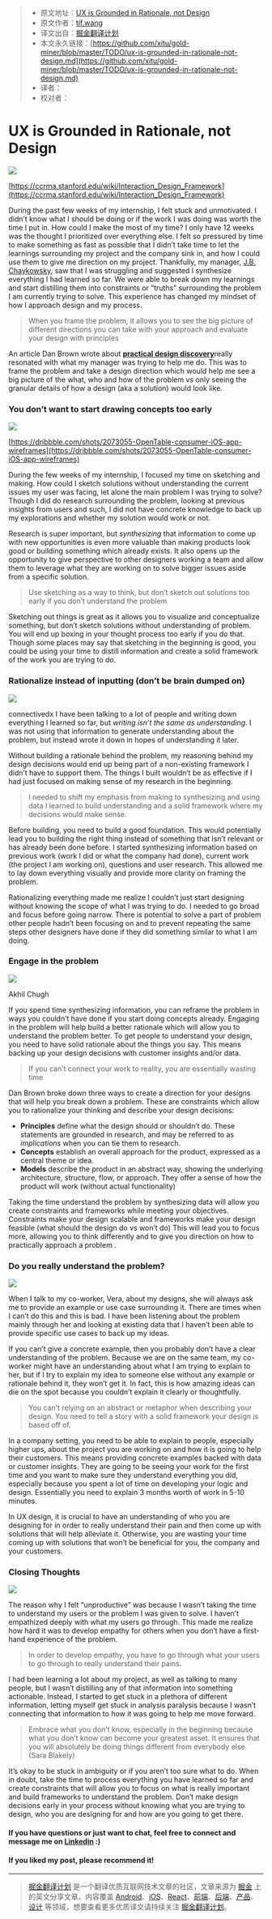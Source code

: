 
> * 原文地址：[UX is Grounded in Rationale, not Design](https://uxplanet.org/ux-is-grounded-in-rationale-not-design-49e8f77b8f58)
> * 原文作者：[tif.wang](https://uxplanet.org/@twazzle)
> * 译文出自：[掘金翻译计划](https://github.com/xitu/gold-miner)
> * 本文永久链接：[https://github.com/xitu/gold-miner/blob/master/TODO/ux-is-grounded-in-rationale-not-design.md](https://github.com/xitu/gold-miner/blob/master/TODO/ux-is-grounded-in-rationale-not-design.md)
> * 译者：
> * 校对者：

# UX is Grounded in Rationale, not Design

![](https://cdn-images-1.medium.com/max/1600/0*Qjtb14dgGZmwUgOP.png)

[https://ccrma.stanford.edu/wiki/Interaction_Design_Framework](https://ccrma.stanford.edu/wiki/Interaction_Design_Framework)

During the past few weeks of my internship, I felt stuck and unmotivated. I didn’t know what I should be doing or if the work I was doing was worth the time I put in. How could I make the most of my time? I only have 12 weeks was the thought I prioritized over everything else. I felt so pressured by time to make something as fast as possible that I didn’t take time to let the learnings surrounding my project and the company sink in, and how I could use them to give me direction on my project. Thankfully, my manager, [J.B. Chaykowsky](https://medium.com/@jbchaykowsky), saw that I was struggling and suggested I synthesize everything I had learned so far. We were able to break down my learnings and start distilling them into constraints or “truths” surrounding the problem I am currently trying to solve. This experience has changed my mindset of how I approach design and my process.

> When you frame the problem, it allows you to see the big picture of different directions you can take with your approach and evaluate your design with principles

An article Dan Brown wrote about [**practical design discovery**](https://alistapart.com/article/practical-design-discovery)really resonated with what my manager was trying to help me do. This was to frame the problem and take a design direction which would help me see a big picture of the what, who and how of the problem vs only seeing the granular details of how a design (aka a solution) would look like.

### You don’t want to start drawing concepts too early

![](https://cdn-images-1.medium.com/max/1600/0*3gJxd6BvvMCjSrGj.jpg)

[https://dribbble.com/shots/2073055-OpenTable-consumer-iOS-app-wireframes](https://dribbble.com/shots/2073055-OpenTable-consumer-iOS-app-wireframes)

During the few weeks of my internship, I focused my time on sketching and making. How could I sketch solutions without understanding the current issues my user was facing, let alone the main problem I was trying to solve? Though I did do research surrounding the problem, looking at previous insights from users and such, I did not have concrete knowledge to back up my explorations and whether my solution would work or not.

Research is super important, but *synthesizing* that information to come up with new opportunities is even more valuable than making products look good or building something which already exists. It also opens up the opportunity to give perspective to other designers working a team and allow them to leverage what they are working on to solve bigger issues aside from a specific solution.

> Use sketching as a way to think, but don’t sketch out solutions too early if you don’t understand the problem

Sketching out things is great as it allows you to visualize and conceptualize something, but don’t sketch solutions without understanding of problem. You will end up boxing in your thought process too early if you do that. Though some places may say that sketching in the beginning is good, you could be using your time to distill information and create a solid framework of the work you are trying to do.

### Rationalize instead of inputting (don’t be brain dumped on)

![](https://cdn-images-1.medium.com/max/1600/0*Z1s829rQRLCI-GoN.jpg)

connectivedx
I have been talking to a lot of people and writing down everything I learned so far, but *writing isn’t the same as understanding*. I was not using that information to generate understanding about the problem, but instead wrote it down in hopes of understanding it later.

Without building a rationale behind the problem, my reasoning behind my design decisions would end up being part of a non-existing framework I didn’t have to support them. The things I built wouldn’t be as effective if I had just focused on making sense of my research in the beginning.

> I needed to shift my emphasis from making to synthesizing and using data I learned to build understanding and a solid framework where my decisions would make sense.

Before building, you need to build a good foundation. This would potentially lead you to building the right thing instead of something that isn’t relevant or has already been done before. I started synthesizing information based on previous work (work I did or what the company had done), current work (the project I am working on), questions and user research. This allowed me to lay down everything visually and provide more clarity on framing the problem.

Rationalizing everything made me realize I couldn’t just start designing without knowing the scope of what I was trying to do. I needed to go broad and focus before going narrow. There is potential to solve a part of problem other people hadn’t been focusing on and to prevent repeating the same steps other designers have done if they did something similar to what I am doing.

### Engage in the problem

![](https://cdn-images-1.medium.com/max/1600/0*Qw0WTbgshXn6n2Ky.jpg)

Akhil Chugh

If you spend time synthesizing information, you can reframe the problem in ways you couldn’t have done if you start doing concepts already. Engaging in the problem will help build a better rationale which will allow you to understand the problem better. To get people to understand your design, you need to have solid rationale about the things you say. This means backing up your design decisions with customer insights and/or data.

> If you can’t connect your work to reality, you are essentially wasting time

Dan Brown broke down three ways to create a direction for your designs that will help you break down a problem. These are constraints which allow you to rationalize your thinking and describe your design decisions:

- **Principles** define what the design should or shouldn’t do. These statements are grounded in research, and may be referred to as *implications* when you can tie them to research.
- **Concepts** establish an overall approach for the product, expressed as a central theme or idea.
- **Models** describe the product in an abstract way, showing the underlying architecture, structure, flow, or approach. They offer a sense of how the product will work (without actual functionality)

Taking the time understand the problem by synthesizing data will allow you create constraints and frameworks while meeting your objectives. Constraints make your design scalable and frameworks make your design feasible (what should the design do vs won’t do) This will lead you to focus more, allowing you to think differently and to give you direction on how to practically approach a problem .

### Do you really understand the problem?

![](https://cdn-images-1.medium.com/max/1600/0*3hj7tpNR-UUiF3DE.jpg)

When I talk to my co-worker, Vera, about my designs, she will always ask me to provide an example or use case surrounding it. There are times when I can’t do this and this is bad. I have been listening about the problem mainly through her and looking at existing data that I haven’t been able to provide specific use cases to back up my ideas.

If you can’t give a concrete example, then you probably don’t have a clear understanding of the problem. Because we are on the same team, my co-worker might have an understanding about what I am trying to explain to her, but if I try to explain my idea to someone else without any example or rationale behind it, they won’t get it. In fact, this is how amazing ideas can die on the spot because you couldn’t explain it clearly or thoughtfully.

> You can’t relying on an abstract or metaphor when describing your design. You need to tell a story with a solid framework your design is based off of.

In a company setting, you need to be able to explain to people, especially higher ups, about the project you are working on and how it is going to help their customers. This means providing concrete examples backed with data or customer insights. They are going to be seeing your work for the first time and you want to make sure they understand everything you did, especially because you spent a lot of time on developing your logic and design. Essentially you need to explain 3 months worth of work in 5-10 minutes.

In UX design, it is crucial to have an understanding of who you are designing for in order to really understand their pain and then come up with solutions that will help alleviate it. Otherwise, you are wasting your time coming up with solutions that won’t be beneficial for you, the company and your customers.

### Closing Thoughts

![](https://cdn-images-1.medium.com/max/1600/0*vbHDbYW1_txwX_JU.png)

The reason why I felt “unproductive” was because I wasn’t taking the time to understand my users or the problem I was given to solve. I haven’t empathized deeply with what my users go through. This made me realize how hard it was to develop empathy for others when you don’t have a first-hand experience of the problem.

> In order to develop empathy, you have to go through what your users to go through to really understand their pains.

I had been learning a lot about my project, as well as talking to many people, but I wasn’t distilling any of that information into something actionable. Instead, I started to get stuck in a plethora of different information, letting myself get stuck in analysis paralysis because I wasn’t connecting that information to how it was going to help me move forward.

> Embrace what you don’t know, especially in the beginning because what you don’t know can become your greatest asset. It ensures that you will absolutely be doing things different from everybody else (Sara Blakely)

It’s okay to be stuck in ambiguity or if you aren’t too sure what to do. When in doubt, take the time to process everything you have learned so far and create constraints that will allow you to focus on what is really important and build frameworks to understand the problem. Don’t make design decisions early in your process without knowing what you are trying to design, who you are designing for and how are you going to get there.

#### If you have questions or just want to chat, feel free to connect and message me on [Linkedin](https://www.linkedin.com/in/tiffany-wang-551584a0) :)

#### If you liked my post, please recommend it!


---

> [掘金翻译计划](https://github.com/xitu/gold-miner) 是一个翻译优质互联网技术文章的社区，文章来源为 [掘金](https://juejin.im) 上的英文分享文章。内容覆盖 [Android](https://github.com/xitu/gold-miner#android)、[iOS](https://github.com/xitu/gold-miner#ios)、[React](https://github.com/xitu/gold-miner#react)、[前端](https://github.com/xitu/gold-miner#前端)、[后端](https://github.com/xitu/gold-miner#后端)、[产品](https://github.com/xitu/gold-miner#产品)、[设计](https://github.com/xitu/gold-miner#设计) 等领域，想要查看更多优质译文请持续关注 [掘金翻译计划](https://github.com/xitu/gold-miner)。
